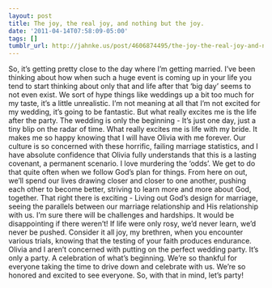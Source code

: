 ```yaml
---
layout: post
title: The joy, the real joy, and nothing but the joy.
date: '2011-04-14T07:58:09-05:00'
tags: []
tumblr_url: http://jahnke.us/post/4606874495/the-joy-the-real-joy-and-nothing-but-the-joy
---
```

So, it’s getting pretty close to the day where I’m getting married. I’ve been thinking about how when such a huge event is coming up in your life you tend to start thinking about only that and life after that ‘big day’ seems to not even exist.
We sort of hype things like weddings up a bit too much for my taste, it’s a little unrealistic. I’m not meaning at all that I’m not excited for my wedding, it’s going to be fantastic. But what really excites me is the life after the party. The wedding is only the beginning - It’s just one day, just a tiny blip on the radar of time. What really excites me is life with my bride.
It makes me so happy knowing that I will have Olivia with me forever. Our culture is so concerned with these horrific, failing marriage statistics, and I have absolute confidence that Olivia fully understands that this is a lasting covenant, a permanent scenario. I love murdering the ‘odds’. We get to do that quite often when we follow God’s plan for things.
From here on out, we’ll spend our lives drawing closer and closer to one another, pushing each other to become better, striving to learn more and more about God, together. That right there is exciting - Living out God’s design for marriage, seeing the parallels between our marriage relationship and His relationship with us. I’m sure there will be challenges and hardships. It would be disappointing if there weren’t! If life were only rosy, we’d never learn, we’d never be pushed. Consider it all joy, my brethren, when you encounter various trials, knowing that the testing of your faith produces endurance.
Olivia and I aren’t concerned with putting on the perfect wedding party. It’s only a party. A celebration of what’s beginning. We’re so thankful for everyone taking the time to drive down and celebrate with us. We’re so honored and excited to see everyone.
So, with that in mind, let’s party!
